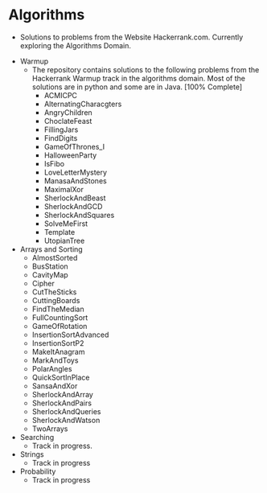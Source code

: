 Algorithms
==========
 - Solutions to problems from the Website Hackerrank.com. Currently exploring the Algorithms Domain.

* Warmup
  - The repository contains solutions to the following problems from the Hackerrank Warmup track in the algorithms domain. Most of the solutions are in python and some are in Java. [100% Complete]
  	- ACMICPC
	- AlternatingCharacgters
	- AngryChildren
	- ChoclateFeast
	- FillingJars
	- FindDigits
	- GameOfThrones_I
	- HalloweenParty
	- IsFibo
	- LoveLetterMystery
	- ManasaAndStones
	- MaximalXor
	- SherlockAndBeast
	- SherlockAndGCD
	- SherlockAndSquares
	- SolveMeFirst
	- Template
	- UtopianTree
* Arrays and Sorting
	- AlmostSorted
	- BusStation
	- CavityMap
	- Cipher
	- CutTheSticks
	- CuttingBoards
	- FindTheMedian
	- FullCountingSort
	- GameOfRotation
	- InsertionSortAdvanced
	- InsertionSortP2
	- MakeItAnagram
	- MarkAndToys
	- PolarAngles
	- QuickSortInPlace
	- SansaAndXor
	- SherlockAndArray
	- SherlockAndPairs
	- SherlockAndQueries
	- SherlockAndWatson
	- TwoArrays 	
* Searching
  - Track in progress.
* Strings
  - Track in progress 
* Probability
  - Track in progress
  
 

